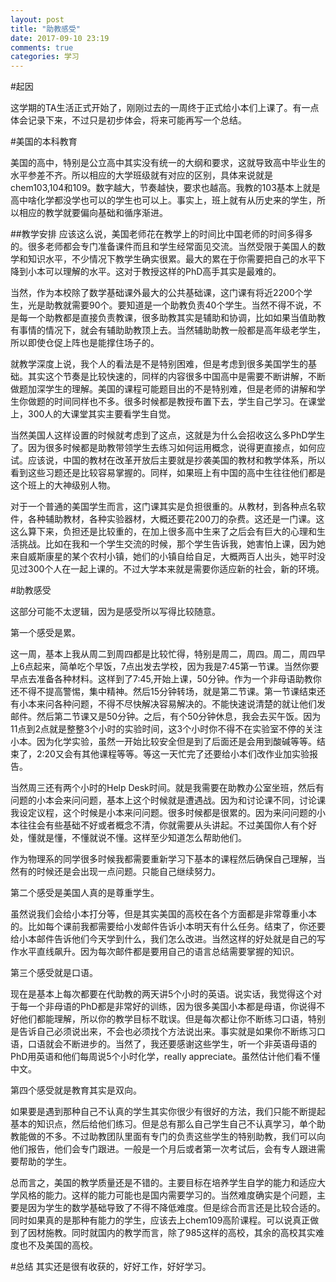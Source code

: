 ```yaml
---
layout: post
title: "助教感受"
date: 2017-09-10 23:19
comments: true
categories: 学习
---
```


#起因

这学期的TA生活正式开始了，刚刚过去的一周终于正式给小本们上课了。有一点体会记录下来，不过只是初步体会，将来可能再写一个总结。


<!--more-->

#美国的本科教育

美国的高中，特别是公立高中其实没有统一的大纲和要求，这就导致高中毕业生的水平参差不齐。所以相应的大学班级就有对应的区别，具体来说就是chem103,104和109。数字越大，节奏越快，要求也越高。我教的103基本上就是高中啥化学都没学也可以的学生也可以上。事实上，班上就有从历史来的学生，所以相应的教学就要偏向基础和循序渐进。

##教学安排
应该这么说，美国老师花在教学上的时间比中国老师的时间多得多的。很多老师都会专门准备课件而且和学生经常面见交流。当然受限于美国人的数学和知识水平，不少情况下教学生确实很累。最大的累在于你需要把自己的水平下降到小本可以理解的水平。这对于教授这样的PhD高手其实是最难的。

当然，作为本校除了数学基础课外最大的公共基础课，这门课有将近2200个学生，光是助教就需要90个。要知道是一个助教负责40个学生。当然不得不说，不是每一个助教都是直接负责教课，很多助教其实是辅助和协调，比如如果当值助教有事情的情况下，就会有辅助助教顶上去。当然辅助助教一般都是高年级老学生，所以即使仓促上阵也是能撑住场子的。

就教学深度上说，我个人的看法是不是特别困难，但是考虑到很多美国学生的基础。其实这个节奏是比较快速的，同样的内容很多中国高中是需要不断讲解，不断做题加深学生的理解。美国的课程可能题目出的不是特别难，但是老师的讲解和学生你做题的时间同样也不多。很多时候都是教授布置下去，学生自己学习。在课堂上，300人的大课堂其实主要看学生自觉。

当然美国人这样设置的时候就考虑到了这点，这就是为什么会招收这么多PhD学生了。因为很多时候都是助教带领学生去练习如何运用概念，说得更直接点，如何应试。应该说，中国的教材在改革开放后主要就是抄袭美国的教材和教学体系，所以看到这些习题还是比较容易掌握的。同样，如果班上有中国的高中生往往他们都是这个班上的大神级别人物。

对于一个普通的美国学生而言，这门课其实是负担很重的。从教材，到各种点名软件，各种辅助教材，各种实验器材，大概还要花200刀的杂费。这还是一门课。这这么算下来，负担还是比较重的，在加上很多高中生来了之后会有巨大的心理和生活挑战。比如在我和一个学生交流的时候，那个学生告诉我，她害怕上课，因为她来自威斯康星的某个农村小镇，她们的小镇自给自足，大概两百人出头，她平时没见过300个人在一起上课的。不过大学本来就是需要你适应新的社会，新的环境。

#助教感受

这部分可能不太逻辑，因为是感受所以写得比较随意。

第一个感受是累。

这一周，基本上我从周二到周四都是比较忙得，特别是周二，周四。周二，周四早上6点起来，简单吃个早饭，7点出发去学校，因为我是7:45第一节课。当然你要早点去准备各种材料。这样到了7:45,开始上课，50分钟。作为一个非母语助教你还不得不提高警惕，集中精神。然后15分钟转场，就是第二节课。第一节课结束还有小本来问各种问题，不得不尽快解决容易解决的。不能快速说清楚的就让他们发邮件。然后第二节课又是50分钟。之后，有个50分钟休息，我会去买午饭。因为11点到2点就是整整3个小时的实验时间，这3个小时你不得不在实验室不停的关注小本。因为化学实验，虽然一开始比较安全但是到了后面还是会用到酸碱等等。结束了，2:20又会有其他课程等等。等这一天忙完了还要给小本们改作业加实验报告。

当然周三还有两个小时的Help Desk时间。就是我需要在助教办公室坐班，然后有问题的小本会来问问题，基本上这个时候就是遭遇战。因为和讨论课不同，讨论课我设定议程，这个时候是小本来问问题。很多时候都是很累的。因为来问问题的小本往往会有些基础不好或者概念不清，你就需要从头讲起。不过美国你人有个好处，懂就是懂，不懂就说不懂。这样至少知道怎么帮助他们。

作为物理系的同学很多时候我都需要重新学习下基本的课程然后确保自己理解，当然有的时候还是会出现一点问题。只能自己继续努力。

第二个感受是美国人真的是尊重学生。

虽然说我们会给小本打分等，但是其实美国的高校在各个方面都是非常尊重小本的。比如每个课前我都需要给小发邮件告诉小本明天有什么任务。结束了，你还要给小本邮件告诉他们今天学到什么，我们怎么改进。当然这样的好处就是自己的写作水平直线飙升。因为每次邮件都是要用自己的语言总结需要掌握的知识。

第三个感受就是口语。

现在是基本上每次都要在代助教的两天讲5个小时的英语。说实话，我觉得这个对于每一个非母语的PhD都是非常好的训练，因为很多美国小本都是母语，你说得不好他们都能理解，所以你的教学目标不耽误。但是每次都让你不断练习口语，特别是告诉自己必须说出来，不会也必须找个方法说出来。事实就是如果你不断练习口语，口语就会不断进步的。当然了，我还要感谢这些学生，听一个非英语母语的PhD用英语和他们每周说5个小时化学，really appreciate。虽然估计他们看不懂中文。

第四个感受就是教育其实是双向。

如果要是遇到那种自己不认真的学生其实你很少有很好的方法，我们只能不断提起基本的知识点，然后给他们练习。但是总有那么自己学生自己不认真学习，单个助教能做的不多。不过助教团队里面有专门的负责这些学生的特别助教，我们可以向他们报告，他们会专门跟进。一般是一个月后或者第一次考试后，会有专人跟进需要帮助的学生。

总而言之，美国的教学质量还是不错的。主要目标在培养学生自学的能力和适应大学风格的能力。这样的能力可能也是国内需要学习的。当然难度确实是个问题，主要是因为学生的数学基础导致了不得不降低难度。但是综合而言还是比较合适的。同时如果真的是那种有能力的学生，应该去上chem109高阶课程。可以说真正做到了因材施教。同时就国内的教学而言，除了985这样的高校，其余的高校其实难度也不及美国的高校。


#总结
其实还是很有收获的，好好工作，好好学习。
